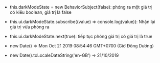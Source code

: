 - this.darkModeState = new BehaviorSubject<boolean>(false): phóng ra một giá trị có kiểu boolean, giá trị là false

- this.ui.darkModeState.subscribe((value) => console.log(value)): Nhận lại giá trị vừa phóng ra

- this.ui.darkModeState.next(true): tiếp tục phóng giá trị có giá trị là true

- new Date() => Mon Oct 21 2019 08:54:46 GMT+0700 (Giờ Đông Dương)
- new Date().toLocaleDateString('en-GB') => 21/10/2019
